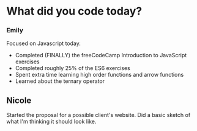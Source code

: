 # What did you code today?

### Emily

Focused on Javascript today. 
* Completed (FINALLY) the freeCodeCamp Introduction to JavaScript exercises
* Completed roughly 25% of the ES6 exercises
* Spent extra time learning high order functions and arrow functions 
* Learned about the ternary operator 

## Nicole

Started the proposal for a possible client's website. Did a basic sketch of what I'm thinking it should look like. 
